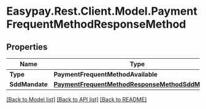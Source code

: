 # Easypay.Rest.Client.Model.PaymentFrequentMethodResponseMethod

## Properties

Name | Type | Description | Notes
------------ | ------------- | ------------- | -------------
**Type** | **PaymentFrequentMethodAvailable** |  | [optional] 
**SddMandate** | [**PaymentFrequentMethodResponseMethodSddMandate**](PaymentFrequentMethodResponseMethodSddMandate.md) |  | [optional] 

[[Back to Model list]](../README.md#documentation-for-models) [[Back to API list]](../README.md#documentation-for-api-endpoints) [[Back to README]](../README.md)

